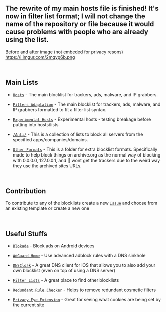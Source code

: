 ## The rewrite of my main hosts file is finished! It's now in filter list format; I will not change the name of the repository or file because it would cause problems with people who are already using the list.

Before and after image (not embeded for privacy resons)
<br>
https://i.imgur.com/2mqyp6b.png

<br>

## Main Lists

* [`Hosts`](https://raw.githubusercontent.com/Cybo1927/Hosts/master/Hosts) - The main blocklist for trackers, ads, malware, and IP grabbers.

* [`Filters Adaptation`](https://raw.githubusercontent.com/Cybo1927/Hosts/master/Filters%20Adaptation) - The main blocklist for trackers, ads, malware, and IP grabbers formatted to fit a filter list syntax.

* [`Experimental Hosts`](https://raw.githubusercontent.com/Cybo1927/Hosts/master/Experimental%20Hosts) - Experimental hosts - testing breakage before putting into hosts/lists

* [`/Anti/`](https://github.com/Cybo1927/Hosts/tree/master/Anti) - This is a collection of lists to block all servers from the specified apps/companies/domains.

* [`Other Formats`](https://github.com/Cybo1927/Hosts/tree/master/Other%20Formats) - This is a folder for extra blocklist formats. Specifically made to help block things on archive.org as the normal way of blocking with 0.0.0.0, 127.0.0.1, and || wont get the trackers due to the weird way they use the archived sites URLs.

<br>

## Contribution
To contribute to any of the blocklists create a new [`Issue`](https://github.com/Cybo1927/Hosts/issues/new/choose) and choose from an existing template or create a new one

<br>

## Useful Stuffs
* [`Blokada`](https://blokada.org) - Block ads on Android devices

* [`AdGuard Home`](https://github.com/AdguardTeam/AdGuardHome) - Use advanced adblock rules with a DNS sinkhole

* [`DNSCloak`](https://apps.apple.com/us/app/dnscloak-secure-dns-client/id1452162351) - A great DNS client for iOS that allows you to also add your own blocklist (even on top of using a DNS server)

* [`Filter Lists`](https://filterlists.com) - A great place to find other blocklists

* [`Redundant Rule Checker`](https://abpvn.com/ruleChecker/redundantRuleChecker.html) - Helps to remove  redundant cosmetic filters

* [`Privacy Eye Extension`](https://github.com/Dan-inpooling/Privacy-eye) - Great for seeing what cookies are being set by the current site
